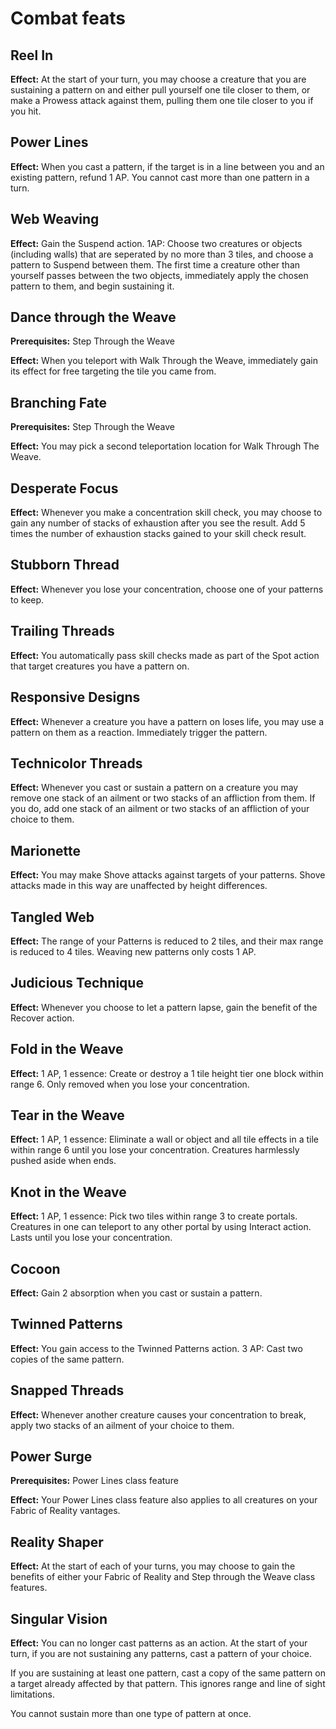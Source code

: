 # Combat feats

## Reel In

**Effect:** At the start of your turn, you may choose a creature that you are sustaining a pattern on and either pull yourself one tile closer to them, or make a Prowess attack against them, pulling them one tile closer to you if you hit.

## Power Lines

**Effect:** When you cast a pattern, if the target is in a line between you and an existing pattern, refund 1 AP. You cannot cast more than one pattern in a turn.

## Web Weaving

**Effect:** Gain the Suspend action. 1AP: Choose two creatures or objects (including walls) that are seperated by no more than 3 tiles, and choose a pattern to Suspend between them. The first time a creature other than yourself passes between the two objects, immediately apply the chosen pattern to them, and begin sustaining it.

## Dance through the Weave

**Prerequisites:** Step Through the Weave

**Effect:** When you teleport with Walk Through the Weave, immediately gain its effect for free targeting the tile you came from.

## Branching Fate

**Prerequisites:** Step Through the Weave

**Effect:** You may pick a second teleportation location for Walk Through The Weave.

## Desperate Focus

**Effect:** Whenever you make a concentration skill check, you may choose to gain any number of stacks of exhaustion after you see the result. Add 5 times the number of exhaustion stacks gained to your skill check result.

## Stubborn Thread

**Effect:** Whenever you lose your concentration, choose one of your patterns to keep.

## Trailing Threads

**Effect:** You automatically pass skill checks made as part of the Spot action that target creatures you have a pattern on.

## Responsive Designs

**Effect:** Whenever a creature you have a pattern on loses life, you may use a pattern on them as a reaction. Immediately trigger the pattern.

## Technicolor Threads

**Effect:** Whenever you cast or sustain a pattern on a creature you may remove one stack of an ailment or two stacks of an affliction from them. If you do, add one stack of an ailment or two stacks of an affliction of your choice to them.

## Marionette

**Effect:** You may make Shove attacks against targets of your patterns. Shove attacks made in this way are unaffected by height differences.

## Tangled Web

**Effect:** The range of your Patterns is reduced to 2 tiles, and their max range is reduced to 4 tiles. Weaving new patterns only costs 1 AP.

## Judicious Technique

**Effect:** Whenever you choose to let a pattern lapse, gain the benefit of the Recover action.

## Fold in the Weave

**Effect:** 1 AP, 1 essence: Create or destroy a 1 tile height tier one block within range 6. Only removed when you lose your concentration.

## Tear in the Weave

**Effect:** 1 AP, 1 essence: Eliminate a wall or object and all tile effects in a tile within range 6 until you lose your concentration. Creatures harmlessly pushed aside when ends.

## Knot in the Weave

**Effect:** 1 AP, 1 essence: Pick two tiles within range 3 to create portals. Creatures in one can teleport to any other portal by using Interact action. Lasts until you lose your concentration.

## Cocoon

**Effect:** Gain 2 absorption when you cast or sustain a pattern.

## Twinned Patterns

**Effect:** You gain access to the Twinned Patterns action. 3 AP: Cast two copies of the same pattern.

## Snapped Threads

**Effect:** Whenever another creature causes your concentration to break, apply two stacks of an ailment of your choice to them.

## Power Surge

**Prerequisites:** Power Lines class feature

**Effect:** Your Power Lines class feature also applies to all creatures on your Fabric of Reality vantages.

## Reality Shaper

**Effect:** At the start of each of your turns, you may choose to gain the benefits of either your Fabric of Reality and Step through the Weave class features.

## Singular Vision

**Effect:** You can no longer cast patterns as an action. At the start of your turn, if you are not sustaining any patterns, cast a pattern of your choice.

If you are sustaining at least one pattern, cast a copy of the same pattern on a target already affected by that pattern. This ignores range and line of sight limitations.

You cannot sustain more than one type of pattern at once.
